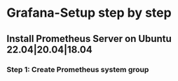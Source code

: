 # Grafana-Setup step by step

## Install Prometheus Server on Ubuntu 22.04|20.04|18.04

### Step 1: Create Prometheus system group
